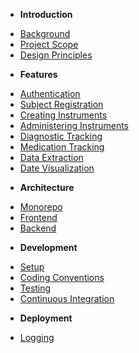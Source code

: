 - **Introduction**
* [Background](introduction/background.md)
* [Project Scope](introduction/project-scope.md)
* [Design Principles](introduction/design-principles.md)

- **Features**
* [Authentication](features/authentication.md)
* [Subject Registration](features/subject-registration.md)
* [Creating Instruments](features/creating-instruments.md)
* [Administering Instruments](features/administering-instruments.md)
* [Diagnostic Tracking](features/diagnostic-tracking.md)
* [Medication Tracking](features/medication-tracking.md)
* [Data Extraction](features/data-extraction.md)
* [Date Visualization](features/data-visualization.md)

- **Architecture**
* [Monorepo](architecture/monorepo.md)
* [Frontend](architecture/frontend.md)
* [Backend](architecture/backend.md)

- **Development**
* [Setup](development/setup.md)
* [Coding Conventions](development/coding_conventions.md)
* [Testing](development/testing.md)
* [Continuous Integration](development/continuous_integration.md)

- **Deployment**
* [Logging](deployment/logging.md)
